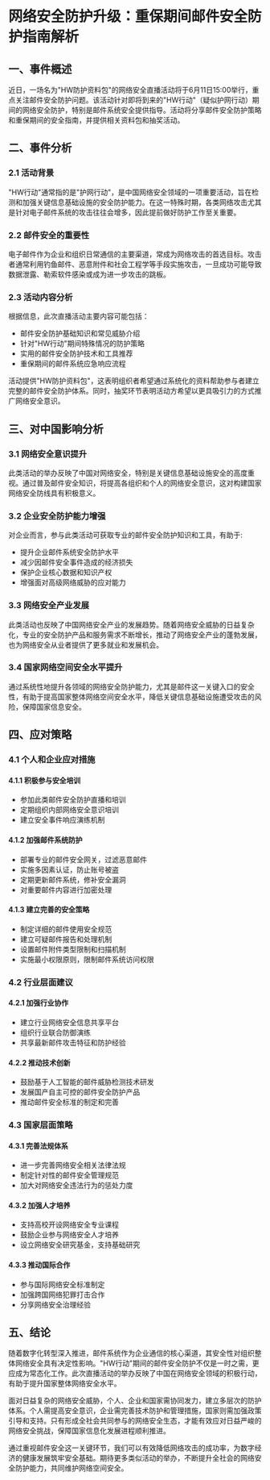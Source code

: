  # 网络安全防护升级：重保期间邮件安全防护指南解析

## 一、事件概述

近日，一场名为"HW防护资料包"的网络安全直播活动将于6月11日15:00举行，重点关注邮件安全防护问题。该活动针对即将到来的"HW行动"（疑似护网行动）期间的网络安全防护，特别是邮件系统安全提供指导。活动将分享邮件安全防护策略和重保期间的安全指南，并提供相关资料包和抽奖活动。

## 二、事件分析

### 2.1 活动背景

"HW行动"通常指的是"护网行动"，是中国网络安全领域的一项重要活动，旨在检测和加强关键信息基础设施的安全防护能力。在这一特殊时期，各类网络攻击尤其是针对电子邮件系统的攻击往往会增多，因此提前做好防护工作至关重要。

### 2.2 邮件安全的重要性

电子邮件作为企业和组织日常通信的主要渠道，常成为网络攻击的首选目标。攻击者通常利用钓鱼邮件、恶意附件和社会工程学等手段实施攻击，一旦成功可能导致数据泄露、勒索软件感染或成为进一步攻击的跳板。

### 2.3 活动内容分析

根据信息，此次直播活动主要内容可能包括：
- 邮件安全防护基础知识和常见威胁介绍
- 针对"HW行动"期间特殊情况的防护策略
- 实用的邮件安全防护技术和工具推荐
- 重保期间的邮件系统应急响应流程

活动提供"HW防护资料包"，这表明组织者希望通过系统化的资料帮助参与者建立完整的邮件安全防护体系。同时，抽奖环节表明活动方希望以更具吸引力的方式推广网络安全意识。

## 三、对中国影响分析

### 3.1 网络安全意识提升

此类活动的举办反映了中国对网络安全，特别是关键信息基础设施安全的高度重视。通过普及邮件安全知识，将提高各组织和个人的网络安全意识，这对构建国家网络安全防线具有积极意义。

### 3.2 企业安全防护能力增强

对企业而言，参与此类活动可获取专业的邮件安全防护知识和工具，有助于:
- 提升企业邮件系统安全防护水平
- 减少因邮件安全事件造成的经济损失
- 保护企业核心数据和知识产权
- 增强面对高级网络威胁的应对能力

### 3.3 网络安全产业发展

此类活动也反映了中国网络安全产业的发展趋势。随着网络安全威胁的日益复杂化，专业的安全防护产品和服务需求不断增长，推动了网络安全产业的蓬勃发展，也为网络安全从业者提供了更多就业和发展机会。

### 3.4 国家网络空间安全水平提升

通过系统性地提升各领域的网络安全防护能力，尤其是邮件这一关键入口的安全性，有助于提高国家整体网络空间安全水平，降低关键信息基础设施遭受攻击的风险，保障国家信息安全。

## 四、应对策略

### 4.1 个人和企业应对措施

#### 4.1.1 积极参与安全培训

- 参加此类邮件安全防护直播和培训
- 定期组织内部网络安全意识培训
- 建立安全事件响应演练机制

#### 4.1.2 加强邮件系统防护

- 部署专业的邮件安全网关，过滤恶意邮件
- 实施多因素认证，防止账号被盗
- 定期更新邮件系统，修补安全漏洞
- 对重要邮件内容进行加密处理

#### 4.1.3 建立完善的安全策略

- 制定详细的邮件使用安全规范
- 建立可疑邮件报告和处理机制
- 设置邮件附件类型限制和扫描机制
- 实施最小权限原则，限制邮件系统访问权限

### 4.2 行业层面建议

#### 4.2.1 加强行业协作

- 建立行业网络安全信息共享平台
- 组织行业联合防御演练
- 共享最新邮件攻击特征和防护经验

#### 4.2.2 推动技术创新

- 鼓励基于人工智能的邮件威胁检测技术研发
- 发展国产自主可控的邮件安全防护产品
- 推动邮件安全标准的制定和完善

### 4.3 国家层面策略

#### 4.3.1 完善法规体系

- 进一步完善网络安全相关法律法规
- 制定针对性的邮件安全管理规范
- 加大对网络安全违法行为的惩处力度

#### 4.3.2 加强人才培养

- 支持高校开设网络安全专业课程
- 鼓励企业参与网络安全人才培养
- 设立网络安全研究基金，支持基础研究

#### 4.3.3 推动国际合作

- 参与国际网络安全标准制定
- 加强跨国网络犯罪打击合作
- 分享网络安全治理经验

## 五、结论

随着数字化转型深入推进，邮件系统作为企业通信的核心渠道，其安全性对组织整体网络安全具有决定性影响。"HW行动"期间的邮件安全防护不仅是一时之需，更应成为常态化工作。此次直播活动的举办反映了中国在网络安全领域的积极行动，有助于提升国家整体网络安全水平。

面对日益复杂的网络安全威胁，个人、企业和国家需协同发力，建立多层次的防护体系。个人需提高安全意识，企业需完善技术防护和管理措施，国家则需加强政策引导和支持。只有形成全社会共同参与的网络安全生态，才能有效应对日益严峻的网络安全挑战，保障国家信息化发展进程顺利推进。

通过重视邮件安全这一关键环节，我们可以有效降低网络攻击的成功率，为数字经济的健康发展筑牢安全基础。期待更多类似活动的举办，不断提升全社会的网络安全防护能力，共同维护网络空间安全。